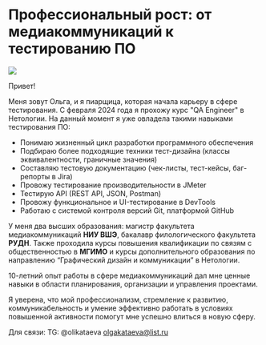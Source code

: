 # Профессиональный рост: от медиакоммуникаций к тестированию ПО

![ ](clck.ru/3AQxJc) 

Привет!

Меня зовут Ольга, и я пиарщица, которая начала карьеру в сфере тестирования. С февраля 2024 года я прохожу курс "QA Engineer" в Нетологии. На данный момент я уже овладела такими навыками тестирования ПО:

* Понимаю жизненный цикл разработки программного обеспечения
* Подбираю более подходящие техники тест-дизайна (классы эквивалентности, граничные значения)
* Составляю тестовую документацию (чек-листы, тест-кейсы, баг-репорты в Jira)
* Провожу тестирование производительности в JMeter
* Тестирую API (REST API, JSON, Postman)
* Провожу функциональное и UI-тестирование в DevTools
* Работаю с системой контроля версий Git, платформой GitHub

У меня два высших образования: магистр факультета медиакоммуникаций **НИУ ВШЭ**, бакалавр филологического факультета **РУДН**. Также проходила курсы повышения квалификации по связям с общественностью в **МГИМО** и курсы дополнительного образования по направлению “Графический дизайн и коммуникации” в Нетологии.   

10-летний опыт работы в сфере медиакоммуникаций дал мне ценные навыки в области планирования, организации и управления проектами.

Я уверена, что мой профессионализм, стремление к развитию, коммуникабельность и умение эффективно работать в условиях повышенной активности помогут мне успешно влиться в новую сферу.

Для связи:
TG: @olikataeva
olgakataeva@list.ru